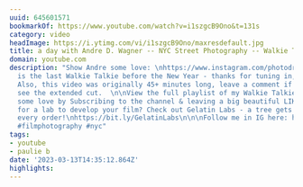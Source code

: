 ```yaml
---
uuid: 645601571
bookmarkOf: https://www.youtube.com/watch?v=i1szgcB9Ono&t=131s
category: video
headImage: https://i.ytimg.com/vi/i1szgcB9Ono/maxresdefault.jpg
title: a day with Andre D. Wagner -- NYC Street Photography -- Walkie Talkie ep. 16
domain: youtube.com
description: "Show Andre some love: \nhttps://www.instagram.com/photodre/\nhttps://www.andredwagner.com/\n\nThis
  is the last Walkie Talkie before the New Year - thanks for tuning in, Happy 2023.
  Also, this video was originally 45+ minutes long, leave a comment if you want to
  see the extended cut.  \n\nView the full playlist of my Walkie Talkie series: https://youtube.com/playlist?list=PLEZD_EqdEEVK9xlpkr7Vxs_gz9FHCCEbq\n\nShow
  some love by Subscribing to the channel & leaving a big beautiful LIKE below. \n\n--\nLooking
  for a lab to develop your film? Check out Gelatin Labs - a tree gets planted with
  every order!\nhttps://bit.ly/GelatinLabs\n\n\nFollow me in IG here: https://www.instagram.com/paulie.b/\n--\n#streetphotography
  #filmphotography #nyc"
tags:
- youtube
- paulie b
date: '2023-03-13T14:35:12.864Z'
highlights:
---
```



